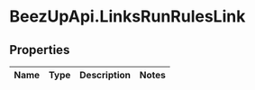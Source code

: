 # BeezUpApi.LinksRunRulesLink

## Properties
Name | Type | Description | Notes
------------ | ------------- | ------------- | -------------


